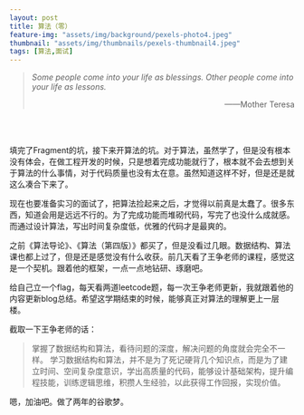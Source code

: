 ```yaml
---
layout: post
title: 算法（零）
feature-img: "assets/img/background/pexels-photo4.jpeg"     
thumbnail: "assets/img/thumbnails/pexels-thumbnail4.jpeg"
tags: [算法,面试]
---
```


> *Some people come into your life as blessings. Other people come into your life as lessons.*
> <p align="right">——Mother Teresa</p>

<br><br>

填完了Fragment的坑，接下来开算法的坑。对于算法，虽然学了，但是没有根本没有体会，在做工程开发的时候，只是想着完成功能就行了，根本就不会去想到关于算法的什么事情，对于代码质量也没有太在意。虽然知道这样不好，但是还是就这么凑合下来了。

现在也要准备实习的面试了，把算法捡起来之后，才觉得以前真是太蠢了。很多东西，知道会用是远远不行的。为了完成功能而堆砌代码，写完了也没什么成就感。而通过设计算法，写出时间复杂度低，优雅的代码才是最爽的。

之前《算法导论》、《算法（第四版）》都买了，但是没看过几眼。数据结构、算法课也都上过了，但是还是感觉没有什么收获。前几天看了王争老师的课程，感觉这是一个契机。跟着他的框架，一点一点地钻研、琢磨吧。

给自己立一个flag，每天看两道leetcode题，每一次王争老师更新，我就跟着他的内容更新blog总结。希望这学期结束的时候，能够真正对算法的理解更上一层楼。

截取一下王争老师的话：
> 
> 掌握了数据结构和算法，看待问题的深度，解决问题的角度就会完全不一样。
> 学习数据结构和算法，并不是为了死记硬背几个知识点，而是为了建立时间、空间复杂度意识，学出高质量的代码，能够设计基础架构，提升编程技能，训练逻辑思维，积攒人生经验，以此获得工作回报，实现价值。
> 

嗯，加油吧。做了两年的谷歌梦。

